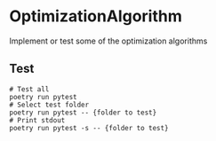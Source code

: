 # OptimizationAlgorithm
Implement or test some of the optimization algorithms


## Test
```
# Test all
poetry run pytest
# Select test folder
poetry run pytest -- {folder to test}
# Print stdout
poetry run pytest -s -- {folder to test}
```